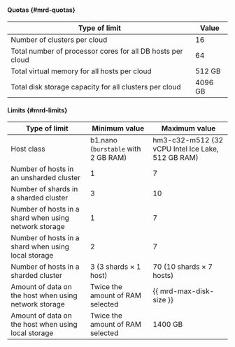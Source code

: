 #### Quotas {#mrd-quotas}

| Type of limit                                              | Value   |
|------------------------------------------------------------|---------|
| Number of clusters per cloud                               | 16      |
| Total number of processor cores for all DB hosts per cloud | 64      |
| Total virtual memory for all hosts per cloud               | 512 GB  |
| Total disk storage capacity for all clusters per cloud     | 4096 GB |

#### Limits {#mrd-limits}


| Type of limit | Minimum value | Maximum value |
| ----- | ----- | ---- |
| Host class | b1.nano (`burstable` with 2 GB RAM) | hm3-c32-m512 (32 vCPU Intel Ice Lake, 512 GB RAM) |
| Number of hosts in an unsharded cluster | 1 | 7 |
| Number of shards in a sharded cluster | 3 | 10 |
| Number of hosts in a shard when using network storage | 1 | 7 |
| Number of hosts in a shard when using local storage | 2 | 7 |
| Number of hosts in a sharded cluster | 3 (3 shards × 1 host) | 70 (10 shards × 7 hosts) |
| Amount of data on the host when using network storage | Twice the amount of RAM selected | {{ mrd-max-disk-size }} |
| Amount of data on the host when using local storage | Twice the amount of RAM selected | 1400 GB |
